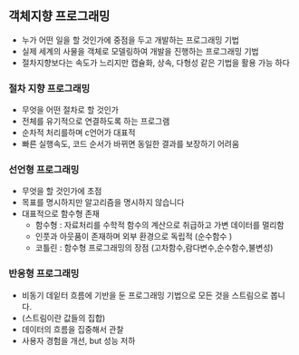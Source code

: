 
## 객체지향 프로그래밍

- 누가 어떤 일을 할 것인가에 중점을 두고 개발하는 프로그래밍 기법
- 실제 세계의 사물을 객체로 모델링하여 개발을 진행하는 프로그래밍 기법
- 절차지향보다는 속도가 느리지만 캡슐화, 상속, 다형성 같은 기법을 활용 가능 하다

### 절차 지향 프로그래밍

- 무엇을 어떤 절차로 할 것인가
- 전체를 유기적으로 연결하도록 하는 프로그램
- 순차적 처리를하며 c언어가 대표적 
- 빠른 실행속도, 코드 순서가 바뀌면 동일한 결과를 보장하기 어려움 

### 선언형 프로그래밍

- 무엇을 할 것인가에 초점 
- 목표를 명시하지만 알고리즘을 명시하지 않습니다 
- 대표적으로 함수형 존재
  - 함수형 : 자료처리를 수학적 함수의 계산으로 취급하고 가변 데이터를 멀리함
  - 인풋과 아웃품이 존재하며 외부 환경으로 독립적 (순수함수 )
  - 코틀린 : 함수형 프로그래밍의 장점 (고차함수,람다변수,순수함수,불변성)

### 반응형 프로그래밍

- 비동기 데잍터 흐름에 기반을 둔 프로그래밍 기법으로 모든 것을 스트림으로 봅니다. 
- (스트림이란 값들의 집합)
- 데이터의 흐름을 집중해서 관찰 
- 사용자 경험을 개선, but 성능 저하 